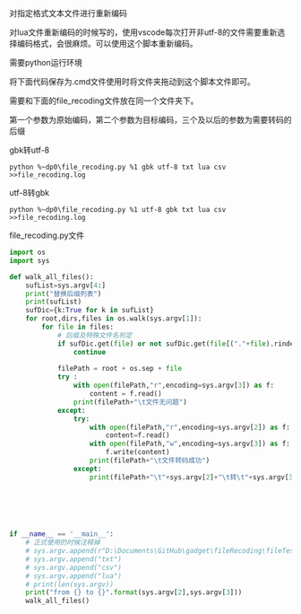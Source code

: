 对指定格式文本文件进行重新编码

对lua文件重新编码的时候写的，使用vscode每次打开非utf-8的文件需要重新选择编码格式，会很麻烦。可以使用这个脚本重新编码。

需要python运行环境

将下面代码保存为.cmd文件使用时将文件夹拖动到这个脚本文件即可。

需要和下面的file_recoding文件放在同一个文件夹下。

第一个参数为原始编码，第二个参数为目标编码，三个及以后的参数为需要转码的后缀



gbk转utf-8

```shell
python %~dp0\file_recoding.py %1 gbk utf-8 txt lua csv >>file_recoding.log
```

utf-8转gbk

```shell
python %~dp0\file_recoding.py %1 utf-8 gbk txt lua csv >>file_recoding.log
```



file_recoding.py文件

```python
import os
import sys

def walk_all_files():
    sufList=sys.argv[4:]
    print("替换后缀列表")
    print(sufList)
    sufDic={k:True for k in sufList}
    for root,dirs,files in os.walk(sys.argv[1]):
        for file in files:
            # 后缀及特殊文件名判定
            if sufDic.get(file) or not sufDic.get(file[("."+file).rindex("."):]) :
                continue
            
            filePath = root + os.sep + file
            try :
                with open(filePath,"r",encoding=sys.argv[3]) as f:
                    content = f.read()
                print(filePath+"\t文件无问题")
            except:
                try:
                    with open(filePath,"r",encoding=sys.argv[2]) as f:
                        content=f.read()
                    with open(filePath,"w",encoding=sys.argv[3]) as f:
                        f.write(content)
                    print(filePath+"\t文件转码成功")
                except:
                    print(filePath+"\t"+sys.argv[2]+"\t转\t"+sys.argv[3]+"\t失败")
                
                               
        



if __name__ == '__main__':
    # 正式使用的时候注释掉
    # sys.argv.append(r"D:\Documents\GitHub\gadget\fileRecoding\fileTest")
    # sys.argv.append("txt")
    # sys.argv.append("csv")
    # sys.argv.append("lua")
    # print(len(sys.argv))
    print("from {} to {}".format(sys.argv[2],sys.argv[3]))
    walk_all_files()
    
    
```

